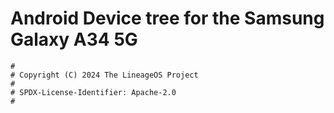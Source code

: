 # Android Device tree for the Samsung Galaxy A34 5G

```
#
# Copyright (C) 2024 The LineageOS Project
#
# SPDX-License-Identifier: Apache-2.0
#
```
